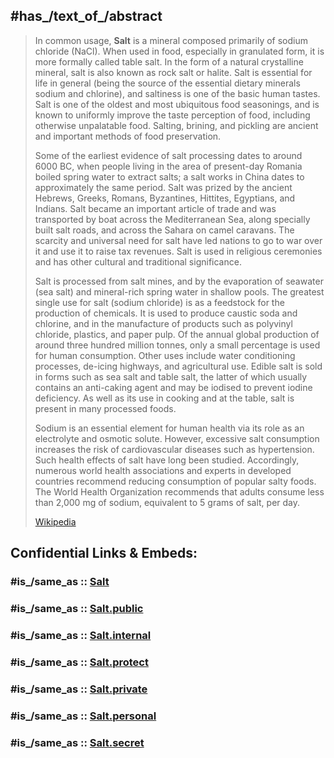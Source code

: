 

## #has_/text_of_/abstract 

> In common usage, **Salt** is a mineral composed primarily of sodium chloride (NaCl). 
> When used in food, especially in granulated form, it is more formally called table salt. In the form of a natural crystalline mineral, salt is also known as rock salt or halite. Salt is essential for life in general (being the source of the essential dietary minerals sodium and chlorine), and saltiness is one of the basic human tastes. Salt is one of the oldest and most ubiquitous food seasonings, and is known to uniformly improve the taste perception of food, including otherwise unpalatable food. Salting, brining, and pickling are ancient and important methods of food preservation.
>
> Some of the earliest evidence of salt processing dates to around 6000 BC, when people living in the area of present-day Romania boiled spring water to extract salts; a salt works in China dates to approximately the same period. Salt was prized by the ancient Hebrews, Greeks, Romans, Byzantines, Hittites, Egyptians, and Indians. Salt became an important article of trade and was transported by boat across the Mediterranean Sea, along specially built salt roads, and across the Sahara on camel caravans. The scarcity and universal need for salt have led nations to go to war over it and use it to raise tax revenues. Salt is used in religious ceremonies and has other cultural and traditional significance.
>
> Salt is processed from salt mines, and by the evaporation of seawater (sea salt) and mineral-rich spring water in shallow pools. The greatest single use for salt (sodium chloride) is as a feedstock for the production of chemicals. It is used to produce caustic soda and chlorine, and in the manufacture of products such as polyvinyl chloride, plastics, and paper pulp. Of the annual global production of around three hundred million tonnes, only a small percentage is used for human consumption. Other uses include water conditioning processes, de-icing highways, and agricultural use. Edible salt is sold in forms such as sea salt and table salt, the latter of which usually contains an anti-caking agent and may be iodised to prevent iodine deficiency. As well as its use in cooking and at the table, salt is present in many processed foods.
>
> Sodium is an essential element for human health via its role as an electrolyte and osmotic solute. However, excessive salt consumption increases the risk of cardiovascular diseases such as hypertension. Such health effects of salt have long been studied. Accordingly, numerous world health associations and experts in developed countries recommend reducing consumption of popular salty foods. The World Health Organization recommends that adults consume less than 2,000 mg of sodium, equivalent to 5 grams of salt, per day.
>
> [Wikipedia](https://en.wikipedia.org/wiki/Salt)


## Confidential Links & Embeds: 

### #is_/same_as :: [Salt](/_Standards/Chemistry/inOrganic/Salt.md) 

### #is_/same_as :: [Salt.public](/_public/Chemistry/inOrganic/Salt.public.md) 

### #is_/same_as :: [Salt.internal](/_internal/Chemistry/inOrganic/Salt.internal.md) 

### #is_/same_as :: [Salt.protect](/_protect/Chemistry/inOrganic/Salt.protect.md) 

### #is_/same_as :: [Salt.private](/_private/Chemistry/inOrganic/Salt.private.md) 

### #is_/same_as :: [Salt.personal](/_personal/Chemistry/inOrganic/Salt.personal.md) 

### #is_/same_as :: [Salt.secret](/_secret/Chemistry/inOrganic/Salt.secret.md)

